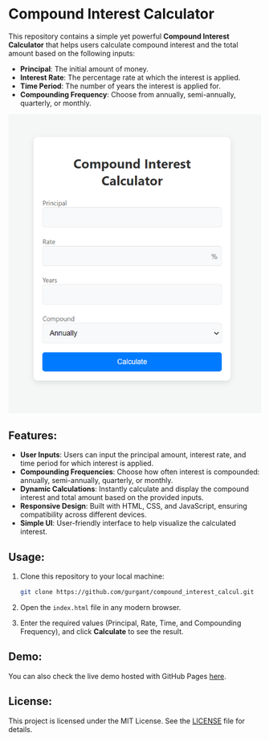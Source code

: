# Compound Interest Calculator

This repository contains a simple yet powerful **Compound Interest Calculator** that helps users calculate compound interest and the total amount based on the following inputs:

- **Principal**: The initial amount of money.
- **Interest Rate**: The percentage rate at which the interest is applied.
- **Time Period**: The number of years the interest is applied for.
- **Compounding Frequency**: Choose from annually, semi-annually, quarterly, or monthly.

![Preview](Preview_Interest_Calc.png)

## Features:

- **User Inputs**: Users can input the principal amount, interest rate, and time period for which interest is applied.
- **Compounding Frequencies**: Choose how often interest is compounded: annually, semi-annually, quarterly, or monthly.
- **Dynamic Calculations**: Instantly calculate and display the compound interest and total amount based on the provided inputs.
- **Responsive Design**: Built with HTML, CSS, and JavaScript, ensuring compatibility across different devices.
- **Simple UI**: User-friendly interface to help visualize the calculated interest.

## Usage:

1. Clone this repository to your local machine:
   ```bash
   git clone https://github.com/gurgant/compound_interest_calcul.git
   ```
2. Open the `index.html` file in any modern browser.

3. Enter the required values (Principal, Rate, Time, and Compounding Frequency), and click **Calculate** to see the result.

## Demo:

You can also check the live demo hosted with GitHub Pages [here](https://gurgant.github.io/compound_interest_calcul/).

## License:

This project is licensed under the MIT License. See the [LICENSE](LICENSE) file for details.
